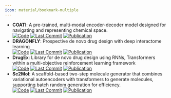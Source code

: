 ```yaml
---
icon: material/bookmark-multiple
---
```


- **COATI**: A pre-trained, multi-modal encoder-decoder model designed for navigating and representing chemical space.  
		[![Code](https://img.shields.io/github/stars/terraytherapeutics/COATI?style=for-the-badge&logo=github)](https://github.com/terraytherapeutics/COATI/tree/main) [![Last Commit](https://img.shields.io/github/last-commit/terraytherapeutics/COATI?style=for-the-badge&logo=github)](https://github.com/terraytherapeutics/COATI/tree/main) [![Publication](https://img.shields.io/badge/Publication-Citations:0-blue?style=for-the-badge&logo=bookstack)](https://doi.org/10.1021/acs.jcim.3c01753.s001) 
- **DRAGONFLY**: Prospective de novo drug design with deep interactome learning  
		[![Code](https://img.shields.io/github/stars/ETHmodlab/dragonfly_gen?style=for-the-badge&logo=github)](https://github.com/ETHmodlab/dragonfly_gen) [![Last Commit](https://img.shields.io/github/last-commit/ETHmodlab/dragonfly_gen?style=for-the-badge&logo=github)](https://github.com/ETHmodlab/dragonfly_gen) [![Publication](https://img.shields.io/badge/Publication-Citations:0-blue?style=for-the-badge&logo=bookstack)](https://doi.org/10.1038/s41557--023--01360--5-green) 
- **DrugEx**: Library for de novo drug design using RNNs, Transformers within a multi-objective reinforcement learning framework  
		[![Code](https://img.shields.io/github/stars/CDDLeiden/DrugEx?style=for-the-badge&logo=github)](https://github.com/CDDLeiden/DrugEx) [![Last Commit](https://img.shields.io/github/last-commit/CDDLeiden/DrugEx?style=for-the-badge&logo=github)](https://github.com/CDDLeiden/DrugEx) [![Publication](https://img.shields.io/badge/Publication-Citations:9-blue?style=for-the-badge&logo=bookstack)](https://doi.org/10.1021/acs.jcim.3c00434) 
- **Sc2Mol**: A scaffold-based two-step molecule generator that combines variational autoencoders with transformers to generate molecules, supporting batch random generation for efficiency.  
		[![Code](https://img.shields.io/github/stars/zhiruiliao/Sc2Mol?style=for-the-badge&logo=github)](https://github.com/zhiruiliao/Sc2Mol) [![Last Commit](https://img.shields.io/github/last-commit/zhiruiliao/Sc2Mol?style=for-the-badge&logo=github)](https://github.com/zhiruiliao/Sc2Mol) [![Publication](https://img.shields.io/badge/Publication-Citations:6-blue?style=for-the-badge&logo=bookstack)](https://doi.org/10.1093/bioinformatics/btac814) 
